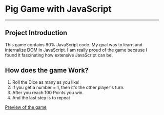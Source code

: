 # Pig Game with JavaScript
***

## Project Introduction
This game contains 80% JavaScript code. My goal was to learn and internalize DOM in JavaScript. I am really proud of the game because I found it fascinating how extensive JavaScript can be.

## How does the game Work?
1. Roll the Dice as many as you like!
2. If you get a number = 1, then it's the other player's turn.
3. After you reach 100 Points you win.
4. And the last step is to repeat

[Preview of the game](https://htmlpreview.github.io/?https://github.com/TolgaKara/Pig-Game-with-JavaScript/blob/master/index.html)
